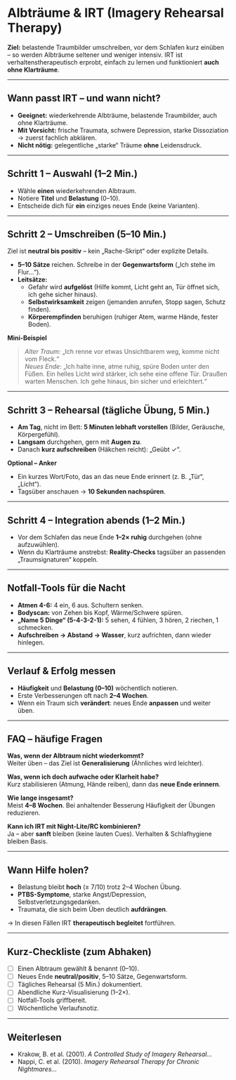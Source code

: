 # Albträume & IRT (Imagery Rehearsal Therapy)

**Ziel:** belastende Traumbilder umschreiben, vor dem Schlafen kurz einüben – so werden Albträume
seltener und weniger intensiv. IRT ist verhaltenstherapeutisch erprobt, einfach zu lernen und
funktioniert **auch ohne Klarträume**.

---

## Wann passt IRT – und wann nicht?

- **Geeignet:** wiederkehrende Albträume, belastende Traumbilder, auch ohne Klarträume.
- **Mit Vorsicht:** frische Traumata, schwere Depression, starke Dissoziation → zuerst fachlich
  abklären.
- **Nicht nötig:** gelegentliche „starke“ Träume **ohne** Leidensdruck.

---

## Schritt 1 – Auswahl (1–2 Min.)

- Wähle **einen** wiederkehrenden Albtraum.
- Notiere **Titel** und **Belastung** (0–10).
- Entscheide dich für **ein** einziges neues Ende (keine Varianten).

---

## Schritt 2 – Umschreiben (5–10 Min.)

Ziel ist **neutral bis positiv** – kein „Rache-Skript“ oder explizite Details.

- **5–10 Sätze** reichen. Schreibe in der **Gegenwartsform** („Ich stehe im Flur…“).
- **Leitsätze:**
  - Gefahr wird **aufgelöst** (Hilfe kommt, Licht geht an, Tür öffnet sich, ich gehe sicher hinaus).
  - **Selbstwirksamkeit** zeigen (jemanden anrufen, Stopp sagen, Schutz finden).
  - **Körperempfinden** beruhigen (ruhiger Atem, warme Hände, fester Boden).

**Mini-Beispiel**

> *Alter Traum:* „Ich renne vor etwas Unsichtbarem weg, komme nicht vom Fleck.“  
> *Neues Ende:* „Ich halte inne, atme ruhig, spüre Boden unter den Füßen. Ein helles Licht wird
> stärker, ich sehe eine offene Tür. Draußen warten Menschen. Ich gehe hinaus, bin sicher und
> erleichtert.“

---

## Schritt 3 – Rehearsal (tägliche Übung, 5 Min.)

- **Am Tag**, nicht im Bett: **5 Minuten lebhaft vorstellen** (Bilder, Geräusche, Körpergefühl).
- **Langsam** durchgehen, gern mit **Augen zu**.
- Danach **kurz aufschreiben** (Häkchen reicht): „Geübt ✓“.

**Optional – Anker**

- Ein kurzes Wort/Foto, das an das neue Ende erinnert (z. B. „Tür“, „Licht“).
- Tagsüber anschauen → **10 Sekunden nachspüren**.

---

## Schritt 4 – Integration abends (1–2 Min.)

- Vor dem Schlafen das neue Ende **1–2× ruhig** durchgehen (ohne aufzuwühlen).
- Wenn du Klarträume anstrebst: **Reality-Checks** tagsüber an passenden „Traumsignaturen“ koppeln.

---

## Notfall-Tools für die Nacht

- **Atmen 4-6:** 4 ein, 6 aus. Schultern senken.
- **Bodyscan:** von Zehen bis Kopf, Wärme/Schwere spüren.
- **„Name 5 Dinge“ (5-4-3-2-1):** 5 sehen, 4 fühlen, 3 hören, 2 riechen, 1 schmecken.
- **Aufschreiben → Abstand → Wasser**, kurz aufrichten, dann wieder hinlegen.

---

## Verlauf & Erfolg messen

- **Häufigkeit** und **Belastung (0–10)** wöchentlich notieren.
- Erste Verbesserungen oft nach **2–4 Wochen**.
- Wenn ein Traum sich **verändert**: neues Ende **anpassen** und weiter üben.

---

## FAQ – häufige Fragen

**Was, wenn der Albtraum nicht wiederkommt?**  
Weiter üben – das Ziel ist **Generalisierung** (Ähnliches wird leichter).

**Was, wenn ich doch aufwache oder Klarheit habe?**  
Kurz stabilisieren (Atmung, Hände reiben), dann das **neue Ende erinnern**.

**Wie lange insgesamt?**  
Meist **4–8 Wochen**. Bei anhaltender Besserung Häufigkeit der Übungen reduzieren.

**Kann ich IRT mit Night-Lite/RC kombinieren?**  
Ja – aber **sanft** bleiben (keine lauten Cues). Verhalten & Schlafhygiene bleiben Basis.

---

## Wann Hilfe holen?

- Belastung bleibt **hoch** (≥ 7/10) trotz 2–4 Wochen Übung.
- **PTBS-Symptome**, starke Angst/Depression, Selbstverletzungsgedanken.
- Traumata, die sich beim Üben deutlich **aufdrängen**.

→ In diesen Fällen IRT **therapeutisch begleitet** fortführen.

---

## Kurz-Checkliste (zum Abhaken)

- [ ] Einen Albtraum gewählt & benannt (0–10).  
- [ ] Neues Ende **neutral/positiv**, 5–10 Sätze, Gegenwartsform.  
- [ ] Tägliches Rehearsal (5 Min.) dokumentiert.  
- [ ] Abendliche Kurz-Visualisierung (1–2×).  
- [ ] Notfall-Tools griffbereit.  
- [ ] Wöchentliche Verlaufsnotiz.

---

## Weiterlesen

- Krakow, B. et al. (2001). *A Controlled Study of Imagery Rehearsal…*  
- Nappi, C. et al. (2010). *Imagery Rehearsal Therapy for Chronic Nightmares…*

